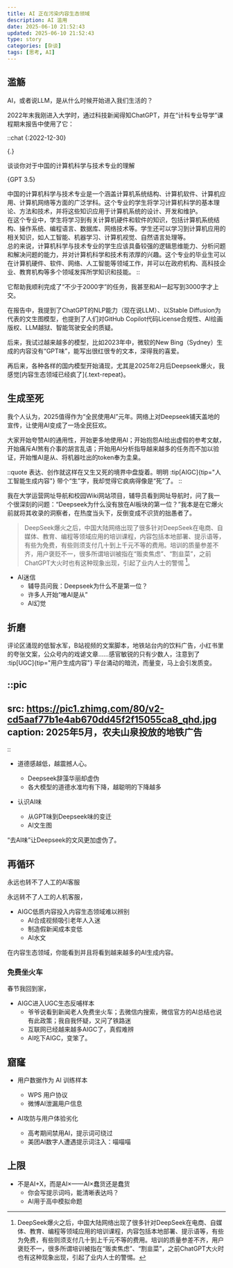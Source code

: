 ```yaml
---
title: AI 正在污染内容生态领域
description: AI 滥用
date: 2025-06-10 21:52:43
updated: 2025-06-10 21:52:43
type: story
categories: [杂谈]
tags: [思考, AI]
---
```


## 滥觞

AI，或者说LLM，是从什么时候开始进入我们生活的？

2022年末我刚进入大学时，通过科技新闻得知ChatGPT，并在“计科专业导学”课程期末报告中使用了它：

::chat
{:2022-12-30}

{.}

谈谈你对于中国的计算机科学与技术专业的理解

{GPT 3.5}

中国的计算机科学与技术专业是一个涵盖计算机系统结构、计算机软件、计算机应用、计算机网络等方面的广泛学科。这个专业的学生将学习计算机科学的基本理论、方法和技术，并将这些知识应用于计算机系统的设计、开发和维护。\
在这个专业中，学生将学习到有关计算机硬件和软件的知识，包括计算机系统结构、操作系统、编程语言、数据库、网络技术等。学生还可以学习到计算机应用的相关知识，如人工智能、机器学习、计算机视觉、自然语言处理等。\
总的来说，计算机科学与技术专业的学生应该具备较强的逻辑思维能力、分析问题和解决问题的能力，并对计算机科学和技术有浓厚的兴趣。这个专业的毕业生可以在计算机硬件、软件、网络、人工智能等领域工作，并可以在政府机构、高科技企业、教育机构等多个领域发挥所学知识和技能。
::

它帮助我顺利完成了“不少于2000字”的任务，我甚至和AI一起写到3000字才上交。

在报告中，我提到了ChatGPT的NLP能力（现在说LLM）、以Stable Diffusion为代表的文生图模型，也提到了人们对GitHub Copilot代码License合规性、AI绘画版权、LLM越狱、智能驾驶安全的质疑。

后来，我试过越来越多的模型，比如2023年中，微软的New Bing（Sydney）生成的内容没有“GPT味”，能写出很红很专的文本，深得我的喜爱。

再后来，各种各样的国内模型开始涌现，尤其是2025年2月后Deepseek爆火，我感觉[内容生态领域已经疯了]{.text-repeat}。

## 生成至死

我个人认为，2025值得作为“全民使用AI”元年。网络上对Deepseek铺天盖地的宣传，让使用AI变成了一场全民狂欢。

大家开始夸赞AI的通用性，开始更多地使用AI；开始抱怨AI给出虚假的参考文献，开始痛斥AI煞有介事的胡言乱语；开始用AI分析指导越来越多的任务而不加以验证，开始惟AI是从、将机器吐出的token奉为圭臬。

::quote
表达、创作就这样在又生又死的境界中盘旋着。明明 :tip[AIGC]{tip="人工智能生成内容"} 带个“生”字，我却觉得它疯病得像是“死”了。
::

我在大学运营网址导航和校园Wiki网站项目，辅导员看到网址导航时，问了我一个很深刻的问题：“Deepseek为什么没有放在AI板块的第一位？”我本是在它爆火前就将其收录的洞察者，在热度当头下，反倒变成不识货的拙愚者了。

> DeepSeek爆火之后，中国大陆网络出现了很多针对DeepSeek在电商、自媒体、教育、编程等领域应用的培训课程，内容包括本地部署、提示语等，有些为免费，有些则须支付几十到上千元不等的费用。培训的质量参差不齐，用户褒贬不一，很多所谓培训被指在“贩卖焦虑”、“割韭菜”，之前ChatGPT大火时也有这种现象出现，引起了业内人士的警惕 [^1]。

- AI迷信
  - 辅导员问我：Deepseek为什么不是第一位？
  - 许多人开始“唯AI是从”
  - AI幻觉

## 折磨

评论区涌现的低智水军，B站视频的文案脚本，地铁站台内的饮料广告，小红书里的夸张文案，公众号内的戏谑文章……感官敏锐的只有少数人，注意到了 :tip[UGC]{tip="用户生成内容"} 平台涌动的暗流，而量变，马上会引发质变。

::pic
---
src: https://pic1.zhimg.com/80/v2-cd5aaf77b1e4ab670dd45f2f15055ca8_qhd.jpg
caption: 2025年5月，农夫山泉投放的地铁广告
---
::

- 道德感越低，越震撼人心。
  - Deepseek辞藻华丽却虚伪
  - 各大模型的道德水准均有下降，越聪明的下降越多

- 认识AI味
  - 从GPT味到Deepseek味的变迁
  - AI文生图

<!-- ::chat
{.}

请你用你最自豪的文笔给出一段文章的示范段落。

{Deepseek}

**暮色垂落时，长街便成了一条鎏金的河。** 夕阳的余晖泼溅在青石板上，将行人的影子拉得细长，仿佛时光在此刻忽然变得黏稠。巷口的卖茶翁收起粗陶壶，铜钱叮当落入布囊的声响，惊起了瓦檐上打盹的麻雀。远处钟楼传来三声沉鸣，惊不散空气中浮动的桂花香——那香气是秋日的遗民，固执地徘徊在初冬的齿缝间。我突然明白，所谓沧桑，不过是万物都在悄声练习告别，而这座城市早已熟稔了用温柔包裹裂痕的技艺。

{.}

有没有科幻文风

{Deepseek}

**量子引擎的嗡鸣在舱壁间震颤，像某种远古巨兽的梦呓。** 舷窗外，扭曲的星云在超空间跃迁的余波中坍缩成紫色漩涡，如同被无形之手揉皱的锡箔。副驾驶席的全息投影闪烁了一下，AI导航员“赫利俄斯-7”用合成音冷静地报告：“引力锚点偏移0.3弧秒，建议启动曲率补偿。” 我瞥了一眼生命维持系统的读数，氧气储备的猩红数字正以比预期快12%的速度流逝——这艘老旧的“信天翁级”勘探船显然在暗物质风暴里吞了太多宇宙尘埃。突然，雷达屏炸开一片噪点，一个不属于任何已知星图的信号正以非欧几里得轨迹逼近。耳机里传来电流杂音，接着是断断续续的摩斯电码……但人类早在二十二世纪就淘汰了这种通讯方式。

{.}

有没有不知所云的叙事文风

{Deepseek}

**那天，收音机里下起了玻璃雨。** 我数了数落在掌心的碎片，一共七片，每一片的棱角都刻着1973年的天气预报。邻居家的狗突然开始背诵《尤利西斯》，而厨房的水龙头却流出了寂静，黏稠的、带着铁锈味的寂静。电话响了，听筒里传来一串二进制代码的啜泣声。“星期四的月亮是方的，”那个自称是我童年的人说道，“但钥匙在面包里发霉了。” 我低头看自己的影子，发现它正用一支不存在的钢笔，在墙上写满无解的黎曼猜想。远处，一列没有轮子的火车驶过，车窗里挤满了倒立的钟表，它们都在用分针吃冰淇淋。

{.}

科技自媒体文风

{:服务器繁忙，请稍后再试。}

{Deepseek}
  :::div
  以下是一段典型的**硬核科技自媒体文风**示范，融合深度技术解析、产业视角和犀利观点，适合头条、B站或知乎等平台的爆款内容——

  :md-title[🔥 英伟达H200首发评测：AI算力核弹背后，藏着三个致命隐患！]

  当全球科技圈还在为 **H100 一卡难求** 焦头烂额时，老黄反手砸出 **H200** —— 这块 **141GB HBM3e 显存** 的怪物，直接把大模型训练推入**百万token时代**！但狂欢之下，暗流汹涌：

  :md-title[⚡️ 性能炸裂？实测有惊喜更有惊吓：]

  - **Llama 70B** 推理速度暴增90%，但**功耗墙锁死700W**（机房空调当场哭晕❄️）
  - **192GB/s** 显存带宽惊艳，却暴露**台积电CoWoS封装产能危机**（订单排到2025年！）
  - 独占**FP8精度支持**，但开发者吐槽：**CUDA 12.4适配成本够重写半个项目**💢

  :md-title[💣 产业暗战：三大隐忧正在撕裂AI战场]

  1. **算力霸权** → 微软/谷歌疯抢H200，创业公司被迫转投**国产替代**（华为昇腾910B价格暴涨50%📈）
  2. **生态绑架** → NVLink 5.0仅兼容英伟达全家桶，**AMD MI300X 遭物理隔离**
  3. **国别风险** → 美商务部新规：**对华特供版H20算力腰斩**（内存带宽阉割至400GB/s⚠️）

  :md-title[💡 破局猜想：]

  - **短期**：液冷+模块化数据中心成救命稻草
  - **长期**：RISC-V架构GPU+开源AI栈或是唯一活路（**摩尔线程已押注MTT S4000**）
  :::

{.}

这样的文风并不好，大家说你有Deepseek味，你能分析一下Deepseek味的特征吗？

{Deepseek}

  :::div
  :md-title[🔍 「DeepSeek味」四大典型特征（附案例对比）]

  1. **结构强迫症**
    - ✅ 典型表现：
  `分点论述 → 小标题加粗 → 总结升华` 三段式肌肉记忆
  （例前文科技自媒体段落中 **「性能→隐忧→破局」** 铁三角）
  - 🆚 人类作者：可能用**故事穿插数据**（如用工程师访谈带出参数争议）

  2. **密度焦虑症**
    - ✅ 典型表现：
  单位信息量超标 → 塞入 **技术术语/数据对比/产业趋势** 的「三明治结构」
  （例H200段落中叠加**封装产能/地缘政治/功耗墙**多层议题）
  - 🆚 人类作者：往往选择 **单点深挖**（如只讲台积电产能对行业的影响）

  3. **价值明牌化**
    - ✅ 典型表现：
  结尾必抛 **「金句式结论」** 强行升维
  （例 *“没有生态自主的算力终是沙上城堡”*）
  - 🆚 人类作者：倾向**留白启发**（如用“国产GPU的突围可能藏在东莞某家散热小厂的专利里”引发思考）

  4. **情绪标签化**
    - ✅ 典型表现：
  用🔥/💣/⚠️等符号替代真实情绪，**风险表述模板化**
  （例“三大致命隐患”实际内容偏技术分析）
  - 🆚 人类作者：**愤怒/讽刺/狂喜**等情绪更有机融入叙事（如“老黄的刀法精准到能让英特尔高管做噩梦”）

  :md-title[🧠 成因溯源：算法与人类思维的错位]

  | 维度     | AI惯性               | 人类思维               |
  | -------- | -------------------- | ---------------------- |
  | **逻辑** | 树状分叉（必须闭合） | 网状跳跃（允许留白）   |
  | **节奏** | 匀速信息流           | 呼吸感（详略波动）     |
  | **立场** | 平衡风险（正反覆盖） | 敢于偏激（观点锐化）   |
  | **知识** | 全局关联（硬塞背景） | 焦点透视（场景化认知） |

  :md-title[✨ 去「DeepSeek味」实战调整（修改前文科技段落）]

  **原标题**：
  🔥 英伟达H200首发评测：AI算力核弹背后，藏着三个致命隐患！

  **修改后**：
  **《我在东莞拆H200：老黄的新核弹，炸出了多少赌徒？》**
  > 当深圳华强北的档口老板把H200芯片图发到微信群时，配文是“期货25万，不怕跳水的来”。这场豪赌的赌注不只是金钱——**台积电CoWoS生产线上的一个晶圆缺陷，可能让整个AI创业公司断气**。
  >
  > 我们暴力拆解发现：141GB的HBM3e显存像千层蛋糕般堆叠，而**散热铜管却比H100薄了0.3mm**。“这是逼我们买液冷机柜”，某大模型公司的运维吐着烟圈说。更荒诞的是，**阉割版H20的包装箱印着“适用于科研”**，但科研机构根本抢不到货...
  >
  > 此时此刻，珠江口走私快艇的雷达屏上，或许正闪烁着另类“算力之光”。

  :md-title[📝 突破建议：人类创作者如何利用AI工具]

  1. **把AI当「信息搅拌机」**
  输入原始资料 → 输出结构草案 → **手动破坏重组逻辑链**
  2. **注入「肉身经验」**
  在技术段落插入 **现场细节**（如实验室焦糊味/工程师黑眼圈）
  3. **刻意制造不完美**
  保留1个有争议的暴论（如“2025年英伟达将遭遇反垄断肢解”）
  :::
:: -->

“去AI味”让Deepseek的文风更加虚伪了。

## 再循环

永远也转不了人工的AI客服

永远转不了人工的人机客服，

- AIGC低质内容投入内容生态领域难以辨别
  - AI合成视频吸引老年人入迷
  - 制造假新闻成本变低
  - AI水文

在内容生态领域，你能看到并且将看到越来越多的AI生成内容。

### 免费坐火车

春节我回到家，

- AIGC进入UGC生态反哺样本
  - 爷爷说看到新闻老人免费坐火车；去微信内搜索，微信官方的AI总结也说有此政策；我自我怀疑，又问了铁路迷
  - 互联网已经越来越多AIGC了，真假难辨
  - AI吃下AIGC，变笨了。

## 窟窿

- 用户数据作为 AI 训练样本
  - WPS 用户协议
  - 微博AI泄漏用户信息

- AI攻防与用户体验劣化
  - 高考期间禁用AI，提示词可绕过
  - 美团AI数字人遭遇提示词注入：喵喵喵

## 上限

- 不是AI+X，而是AI×——AI×蠢货还是蠢货
  - 你会写提示词吗，能清晰表达吗？
  - AI用于高中模拟命题

[^1]: DeepSeek爆火之后，中国大陆网络出现了很多针对DeepSeek在电商、自媒体、教育、编程等领域应用的培训课程，内容包括本地部署、提示语等，有些为免费，有些则须支付几十到上千元不等的费用。培训的质量参差不齐，用户褒贬不一，很多所谓培训被指在“贩卖焦虑”、“割韭菜”，之前ChatGPT大火时也有这种现象出现，引起了业内人士的警惕。

